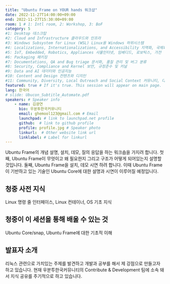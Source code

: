 ```yaml
---
title: "Ubuntu Frame on YOUR hands 워크샵"
date: 2022-11-27T14:00:00+09:00
end: 2022-11-27T15:30:00+09:00
room: 1 # 1: Intl room, 2: Workshop, 3: BoF
category: 5
#1: Desktop 데스크탑
#2: Cloud and Infrastructure 클라우드와 인프라
#3: Windows Subsystem for Linux (WSL) Linux용 Windows 하위시스템
#4: Localizations, Internationalizations, and Accessibility 지역화, 국제화 및 접근성
#5: IoT, Embedded, Robotics, Appliances 사물인터넷, 임베디드, 로보틱스, 가전
#6: Packaging 패키징
#7: Documentations, QA and Bug triage 문서화, 품질 관리 및 버그 분류
#8: Security, Compliance and Kernel 보안, 규정준수 및 커널
#9: Data and AI 데이터와 인공지능
#10: Content and Design 컨텐츠와 디지인
#11: Community, Diversity, Local Outreach and Social Context 커뮤니티, 다양성, 지역 사회 협력과 사회적 관점
featured: true # If it's true. This session will appear on main page.
lang: 한국어
# slide: Ubucon_Subtitle_Automate.pdf
speakers: # Speaker info
    - name: 김광연
      bio: 우분투한국커뮤니티
      email: ghemool123@gmail.com # Email
      launchpad: # link to launchpad.net profile
      github:  # link to github profile
      profile: profile.jpg # Speaker photo 
      linkurl:  # Other website link url
      linklabel: # Label for linkurl
---
```


Ubuntu Frame의 개념 설명, 설치, 데모, 질의 응답을 하는 워크숍을 가지려 합니다.
첫째, Ubuntu Frame이 무엇이고 왜 필요한지 그리고 구조가 어떻게 되어있는지 설명할 것입니다. 
둘째, Ubuntu Frame을 설치, 데모 시연 하려 합니다. 이때 Ubuntu Frame이 기반하고 있는 기술인 Ubuntu Core에 대한 설명과 시연이 이루어질 예정입니다.

## 청중 사전 지식
Linux 명령 줄 인터페이스, Linux 컨테이너, OS 기초 지식

## 청중이 이 세션을 통해 배울 수 있는 것
Ubuntu Core/snap, Ubuntu Frame에 대한 기초적 이해

## 발표자 소개
리눅스 관련으로 가치있는 주제를 발견하고 개발과 공부를 해서 제 강점으로 만들고자 하고 있습니다. 현재 우분투한국커뮤니티의 Contribute & Development 팀에 소속 돼서 지식 공유를 주기적으로 하고 있습니다.
